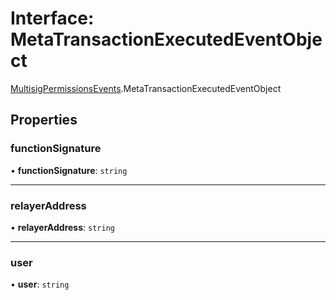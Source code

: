 # Interface: MetaTransactionExecutedEventObject

[MultisigPermissionsEvents](../modules/MultisigPermissionsEvents.md).MetaTransactionExecutedEventObject

## Properties

### functionSignature

• **functionSignature**: `string`

___

### relayerAddress

• **relayerAddress**: `string`

___

### user

• **user**: `string`
